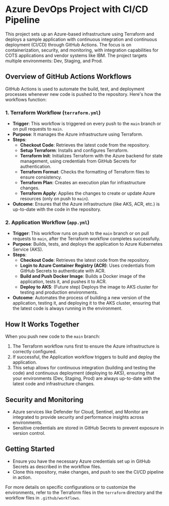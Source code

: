 # Azure DevOps Project with CI/CD Pipeline

This project sets up an Azure-based infrastructure using Terraform and deploys a sample application with continuous integration and continuous deployment (CI/CD) through GitHub Actions. The focus is on containerization, security, and monitoring, with integration capabilities for COTS applications and vendor systems like IBM. The project targets multiple environments: Dev, Staging, and Prod.

## Overview of GitHub Actions Workflows

GitHub Actions is used to automate the build, test, and deployment processes whenever new code is pushed to the repository. Here's how the workflows function:

### 1. Terraform Workflow (`terraform.yml`)
- **Trigger**: This workflow is triggered on every push to the `main` branch or on pull requests to `main`.
- **Purpose**: It manages the Azure infrastructure using Terraform.
- **Steps**:
  - **Checkout Code**: Retrieves the latest code from the repository.
  - **Setup Terraform**: Installs and configures Terraform.
  - **Terraform Init**: Initializes Terraform with the Azure backend for state management, using credentials from GitHub Secrets for authentication.
  - **Terraform Format**: Checks the formatting of Terraform files to ensure consistency.
  - **Terraform Plan**: Creates an execution plan for infrastructure changes.
  - **Terraform Apply**: Applies the changes to create or update Azure resources (only on push to `main`).
- **Outcome**: Ensures that the Azure infrastructure (like AKS, ACR, etc.) is up-to-date with the code in the repository.

### 2. Application Workflow (`app.yml`)
- **Trigger**: This workflow runs on push to the `main` branch or on pull requests to `main`, after the Terraform workflow completes successfully.
- **Purpose**: Builds, tests, and deploys the application to Azure Kubernetes Service (AKS).
- **Steps**:
  - **Checkout Code**: Retrieves the latest code from the repository.
  - **Login to Azure Container Registry (ACR)**: Uses credentials from GitHub Secrets to authenticate with ACR.
  - **Build and Push Docker Image**: Builds a Docker image of the application, tests it, and pushes it to ACR.
  - **Deploy to AKS**: (Future step) Deploys the image to AKS cluster for testing and production environments.
- **Outcome**: Automates the process of building a new version of the application, testing it, and deploying it to the AKS cluster, ensuring that the latest code is always running in the environment.

## How It Works Together
When you push new code to the `main` branch:
1. The Terraform workflow runs first to ensure the Azure infrastructure is correctly configured.
2. If successful, the Application workflow triggers to build and deploy the application.
3. This setup allows for continuous integration (building and testing the code) and continuous deployment (deploying to AKS), ensuring that your environments (Dev, Staging, Prod) are always up-to-date with the latest code and infrastructure changes.

## Security and Monitoring
- Azure services like Defender for Cloud, Sentinel, and Monitor are integrated to provide security and performance insights across environments.
- Sensitive credentials are stored in GitHub Secrets to prevent exposure in version control.

## Getting Started
- Ensure you have the necessary Azure credentials set up in GitHub Secrets as described in the workflow files.
- Clone this repository, make changes, and push to see the CI/CD pipeline in action.

For more details on specific configurations or to customize the environments, refer to the Terraform files in the `terraform` directory and the workflow files in `.github/workflows`.
